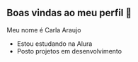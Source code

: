 ## Boas vindas ao meu perfil 👋

Meu nome é Carla Araujo
- Estou estudando na Alura
- Posto projetos em desenvolvimento
